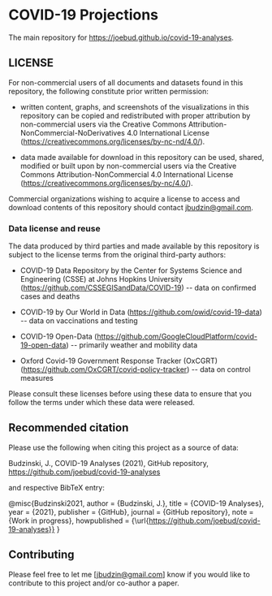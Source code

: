 
# COVID-19 Projections

The main   repository for <a href="https://joebud.github.io/covid-19-analyses" target="_blank">https://joebud.github.io/covid-19-analyses</a>.



## LICENSE

For non-commercial users of all documents and datasets found in  this repository, the following constitute prior written permission:

- written content, graphs, and screenshots of the visualizations in  this repository can be copied and redistributed with proper attribution by non-commercial users via the   Creative Commons Attribution-NonCommercial-NoDerivatives 4.0 International License (https://creativecommons.org/licenses/by-nc-nd/4.0/).
      
- data made available for download in  this repository can be used, shared, modified or built upon by non-commercial users via the Creative Commons Attribution-NonCommercial 4.0 International License (https://creativecommons.org/licenses/by-nc/4.0/).

Commercial organizations wishing to acquire a license to access and download contents of this repository should contact jbudzin@gmail.com.  

### Data license and reuse

The data produced by third parties and made available by this repository is subject to the license terms from the original third-party authors:

- COVID-19 Data Repository by the Center for Systems Science and Engineering (CSSE) at Johns Hopkins University (https://github.com/CSSEGISandData/COVID-19)
-- data on confirmed cases and deaths

- COVID-19 by Our World in Data (https://github.com/owid/covid-19-data)
-- data on vaccinations and testing

- COVID-19 Open-Data (https://github.com/GoogleCloudPlatform/covid-19-open-data) 
-- primarily weather and mobility data 
        
- Oxford Covid-19 Government Response Tracker (OxCGRT)  (https://github.com/OxCGRT/covid-policy-tracker)
-- data on control measures


Please consult these licenses before using these data to ensure that you follow the terms under which these data were released.



## Recommended citation

Please use the following when citing this project as a source of data:

Budzinski, J., COVID-19 Analyses (2021), GitHub repository, https://github.com/joebud/covid-19-analyses

and respective BibTeX entry:

@misc{Budzinski2021,
  author = {Budzinski, J.},
  title = {COVID-19 Analyses},
  year = {2021},
  publisher = {GitHub},
  journal = {GitHub repository},
  note = {Work in progress},
  howpublished = {\url{https://github.com/joebud/covid-19-analyses}}
}



## Contributing 

Please feel free to let me  [jbudzin@gmail.com] know if  you would like to contribute to this project and/or co-author a paper. 
